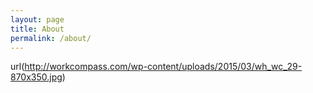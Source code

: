```yaml
---
layout: page
title: About
permalink: /about/
---
```


url(http://workcompass.com/wp-content/uploads/2015/03/wh_wc_29-870x350.jpg)
